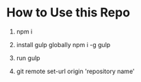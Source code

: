 # How to Use this Repo

1. npm i

2. install gulp globally npm i -g gulp

3. run gulp

4. git remote set-url origin 'repository name'

